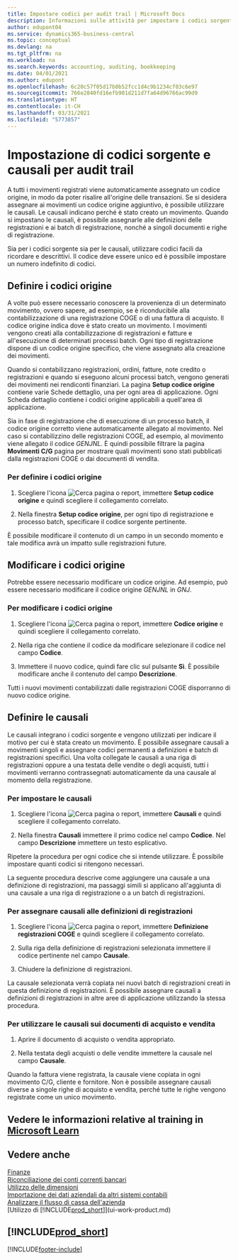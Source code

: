 ```yaml
---
title: Impostare codici per audit trail | Microsoft Docs
description: Informazioni sulle attività per impostare i codici sorgente e le causali da utilizzare per tenere traccia degli audit trail.
author: edupont04
ms.service: dynamics365-business-central
ms.topic: conceptual
ms.devlang: na
ms.tgt_pltfrm: na
ms.workload: na
ms.search.keywords: accounting, auditing, bookkeeping
ms.date: 04/01/2021
ms.author: edupont
ms.openlocfilehash: 6c20c57f05d17b0b52fcc1d4c9b1234cf03c6e97
ms.sourcegitcommit: 766e2840fd16efb901d211d7fa64d96766ac99d9
ms.translationtype: HT
ms.contentlocale: it-CH
ms.lasthandoff: 03/31/2021
ms.locfileid: "5773857"
---
```

# <a name="setting-up-source-codes-and-reason-codes-for-audit-trails"></a>Impostazione di codici sorgente e causali per audit trail

A tutti i movimenti registrati viene automaticamente assegnato un codice origine, in modo da poter risalire all'origine delle transazioni. Se si desidera assegnare ai movimenti un codice origine aggiuntivo, è possibile utilizzare le causali. Le causali indicano perché è stato creato un movimento. Quando si impostano le causali, è possibile assegnarle alle definizioni delle registrazioni e ai batch di registrazione, nonché a singoli documenti e righe di registrazione.  

Sia per i codici sorgente sia per le causali, utilizzare codici facili da ricordare e descrittivi. Il codice deve essere unico ed è possibile impostare un numero indefinito di codici.

## <a name="define-source-codes"></a>Definire i codici origine

A volte può essere necessario conoscere la provenienza di un determinato movimento, ovvero sapere, ad esempio, se è riconducibile alla contabilizzazione di una registrazione COGE o di una fattura di acquisto. Il codice origine indica dove è stato creato un movimento. I movimenti vengono creati alla contabilizzazione di registrazioni e fatture e all'esecuzione di determinati processi batch. Ogni tipo di registrazione dispone di un codice origine specifico, che viene assegnato alla creazione dei movimenti.  

Quando si contabilizzano registrazioni, ordini, fatture, note credito o registrazioni e quando si eseguono alcuni processi batch, vengono generati dei movimenti nei rendiconti finanziari. La pagina **Setup codice origine** contiene varie Schede dettaglio, una per ogni area di applicazione. Ogni Scheda dettaglio contiene i codici origine applicabili a quell'area di applicazione.

Sia in fase di registrazione che di esecuzione di un processo batch, il codice origine corretto viene automaticamente allegato al movimento. Nel caso si contabilizzino delle registrazioni COGE, ad esempio, al movimento viene allegato il codice *GENJNL*. È quindi possibile filtrare la pagina **Movimenti C/G** pagina per mostrare quali movimenti sono stati pubblicati dalla registrazioni COGE o dai documenti di vendita.

### <a name="to-define-source-codes"></a>Per definire i codici origine

1. Scegliere l'icona ![Cerca pagina o report](media/ui-search/search_small.png "Icona Cerca pagina o report"), immettere **Setup codice origine** e quindi scegliere il collegamento correlato.  

2. Nella finestra **Setup codice origine**, per ogni tipo di registrazione e processo batch, specificare il codice sorgente pertinente.  

È possibile modificare il contenuto di un campo in un secondo momento e tale modifica avrà un impatto sulle registrazioni future.

## <a name="change-source-codes"></a>Modificare i codici origine

Potrebbe essere necessario modificare un codice origine. Ad esempio, può essere necessario modificare il codice origine *GENJNL* in *GNJ*.

### <a name="to-change-source-codes"></a>Per modificare i codici origine

1. Scegliere l'icona ![Cerca pagina o report](media/ui-search/search_small.png "Icona Cerca pagina o report"), immettere **Codice origine** e quindi scegliere il collegamento correlato.

2. Nella riga che contiene il codice da modificare selezionare il codice nel campo **Codice**.

3. Immettere il nuovo codice, quindi fare clic sul pulsante **Sì**. È possibile modificare anche il contenuto del campo **Descrizione**.

Tutti i nuovi movimenti contabilizzati dalle registrazioni COGE disporranno di nuovo codice origine.

## <a name="define-reason-codes"></a>Definire le causali

Le causali integrano i codici sorgente e vengono utilizzati per indicare il motivo per cui è stata creato un movimento. È possibile assegnare causali a movimenti singoli e assegnare codici permanenti a definizioni e batch di registrazioni specifici. Una volta collegate le causali a una riga di registrazioni oppure a una testata delle vendite o degli acquisti, tutti i movimenti verranno contrassegnati automaticamente da una causale al momento della registrazione.  

### <a name="to-set-up-reason-codes"></a>Per impostare le causali

1. Scegliere l'icona ![Cerca pagina o report](media/ui-search/search_small.png "Icona Cerca pagina o report"), immettere **Causali** e quindi scegliere il collegamento correlato.

2. Nella finestra **Causali** immettere il primo codice nel campo **Codice**. Nel campo **Descrizione** immettere un testo esplicativo.

Ripetere la procedura per ogni codice che si intende utilizzare. È possibile impostare quanti codici si ritengono necessari.

La seguente procedura descrive come aggiungere una causale a una definizione di registrazioni, ma passaggi simili si applicano all'aggiunta di una causale a una riga di registrazione o a un batch di registrazioni.  

### <a name="to-assign-reason-codes-to-journal-templates"></a>Per assegnare causali alle definizioni di registrazioni

1. Scegliere l'icona ![Cerca pagina o report](media/ui-search/search_small.png "Icona Cerca pagina o report"), immettere **Definizione registrazioni COGE** e quindi scegliere il collegamento correlato.

2. Sulla riga della definizione di registrazioni selezionata immettere il codice pertinente nel campo **Causale**.

3. Chiudere la definizione di registrazioni.

La causale selezionata verrà copiata nei nuovi batch di registrazioni creati in questa definizione di registrazioni. È possibile assegnare causali a definizioni di registrazioni in altre aree di applicazione utilizzando la stessa procedura.

### <a name="to-use-reason-codes-on-sales-and-purchase-documents"></a>Per utilizzare le causali sui documenti di acquisto e vendita

1. Aprire il documento di acquisto o vendita appropriato.

2. Nella testata degli acquisti o delle vendite immettere la causale nel campo **Causale**.

Quando la fattura viene registrata, la causale viene copiata in ogni movimento C/G, cliente e fornitore. Non è possibile assegnare causali diverse a singole righe di acquisto e vendita, perché tutte le righe vengono registrate come un unico movimento.

## <a name="see-related-training-at-microsoft-learn"></a>Vedere le informazioni relative al training in [Microsoft Learn](/learn/paths/set-up-financial-management-dynamics-365-business-central/)

## <a name="see-also"></a>Vedere anche

[Finanze](finance.md)  
[Riconciliazione dei conti correnti bancari](bank-manage-bank-accounts.md)  
[Utilizzo delle dimensioni](finance-dimensions.md)  
[Importazione dei dati aziendali da altri sistemi contabili](across-import-data-configuration-packages.md)  
[Analizzare il flusso di cassa dell'azienda](finance-analyze-cash-flow.md)  
[Utilizzo di [!INCLUDE[prod_short](includes/prod_short.md)]](ui-work-product.md)  

## [!INCLUDE[prod_short](includes/free_trial_md.md)]  


[!INCLUDE[footer-include](includes/footer-banner.md)]